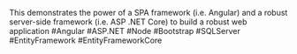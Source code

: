 This demonstrates the power of a SPA framework (i.e. Angular) and a robust server-side framework (i.e. ASP .NET Core) to build a robust web application 
#Angular #ASP.NET #Node #Bootstrap #SQLServer #EntityFramework #EntityFrameworkCore 